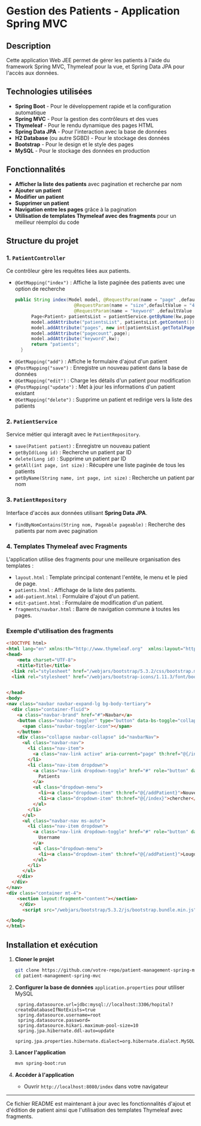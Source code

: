 # Gestion des Patients - Application Spring MVC

## Description
Cette application Web JEE permet de gérer les patients à l'aide du framework Spring MVC, Thymeleaf pour la vue, et Spring Data JPA pour l'accès aux données.

## Technologies utilisées
- **Spring Boot** - Pour le développement rapide et la configuration automatique
- **Spring MVC** - Pour la gestion des contrôleurs et des vues
- **Thymeleaf** - Pour le rendu dynamique des pages HTML
- **Spring Data JPA** - Pour l'interaction avec la base de données
- **H2 Database** (ou autre SGBD) - Pour le stockage des données
- **Bootstrap** - Pour le design et le style des pages
- **MySQL** - Pour le stockage des données en production  

## Fonctionnalités
- **Afficher la liste des patients** avec pagination et recherche par nom
- **Ajouter un patient**
- **Modifier un patient**
- **Supprimer un patient**
- **Navigation entre les pages** grâce à la pagination
- **Utilisation de templates Thymeleaf avec des fragments** pour un meilleur réemploi du code

## Structure du projet

### 1. `PatientController`
Ce contrôleur gère les requêtes liées aux patients.
- `@GetMapping("index")` : Affiche la liste paginée des patients avec une option de recherche
  ```java
  public String index(Model model, @RequestParam(name = "page" ,defaultValue = "0") int page,
                        @RequestParam(name = "size",defaultValue = "4") int size,
                        @RequestParam(name = "keyword" ,defaultValue = "") String kw){
        Page<Patient> patientsList = patientService.getByName(kw,page, size);
        model.addAttribute("patientsList", patientsList.getContent());
        model.addAttribute("pages", new int[patientsList.getTotalPages()]);
        model.addAttribute("pagecount",page);
        model.addAttribute("keyword",kw);
        return "patients";
    }
  ```
- `@GetMapping("add")` : Affiche le formulaire d'ajout d'un patient
- `@PostMapping("save")` : Enregistre un nouveau patient dans la base de données
- `@GetMapping("edit")` : Charge les détails d'un patient pour modification
- `@PostMapping("update")` : Met à jour les informations d'un patient existant
- `@GetMapping("delete")` : Supprime un patient et redirige vers la liste des patients

### 2. `PatientService`
Service métier qui interagit avec le `PatientRepository`.
- `save(Patient patient)` : Enregistre un nouveau patient
- `getById(Long id)` : Recherche un patient par ID
- `delete(Long id)` : Supprime un patient par ID
- `getAll(int page, int size)` : Récupère une liste paginée de tous les patients
- `getByName(String name, int page, int size)` : Recherche un patient par nom

### 3. `PatientRepository`
Interface d'accès aux données utilisant **Spring Data JPA**.
- `findByNomContains(String nom, Pageable pageable)` : Recherche des patients par nom avec pagination

### 4. Templates Thymeleaf avec Fragments
L'application utilise des fragments pour une meilleure organisation des templates :
- `layout.html` : Template principal contenant l'entête, le menu et le pied de page.
- `patients.html` : Affichage de la liste des patients.
- `add-patient.html` : Formulaire d'ajout d'un patient.
- `edit-patient.html` : Formulaire de modification d'un patient.
- `fragments/navbar.html` : Barre de navigation commune à toutes les pages.

### Exemple d'utilisation des fragments
```html
<!DOCTYPE html>
<html lang="en" xmlns:th="http://www.thymeleaf.org"  xmlns:layout="http://www.ultraq.net.nz/thymeleaf/layout">
<head>
    <meta charset="UTF-8">
    <title>Title</title>
  <link rel="stylesheet" href="/webjars/bootstrap/5.3.2/css/bootstrap.min.css"/>
  <link rel="stylesheet" href="/webjars/bootstrap-icons/1.11.3/font/bootstrap-icons.css"/>


</head>
<body>
<nav class="navbar navbar-expand-lg bg-body-tertiary">
  <div class="container-fluid">
    <a class="navbar-brand" href="#">Navbar</a>
    <button class="navbar-toggler" type="button" data-bs-toggle="collapse" data-bs-target="#navbarNav" aria-controls="navbarNav" aria-expanded="false" aria-label="Toggle navigation">
      <span class="navbar-toggler-icon"></span>
    </button>
    <div class="collapse navbar-collapse" id="navbarNav">
      <ul class="navbar-nav">
        <li class="nav-item">
          <a class="nav-link active" aria-current="page" th:href="@{/index}">Home</a>
        </li>
        <li class="nav-item dropdown">
          <a class="nav-link dropdown-toggle" href="#" role="button" data-bs-toggle="dropdown" aria-expanded="false">
            Patients
          </a>
          <ul class="dropdown-menu">
            <li><a class="dropdown-item" th:href="@{/addPatient}">Nouveau</a></li>
            <li><a class="dropdown-item" th:href="@{/index}">chercher</a></li>
          </ul>
        </li>
      </ul>
      <ul class="navbar-nav ms-auto">
        <li class="nav-item dropdown">
          <a class="nav-link dropdown-toggle" href="#" role="button" data-bs-toggle="dropdown" aria-expanded="false">
            Username
          </a>
          <ul class="dropdown-menu">
            <li><a class="dropdown-item" th:href="@{/addPatient}">Lougout</a></li>
          </ul>
        </li>
      </ul>
    </div>
  </div>
</nav>
<div class="container mt-4">
    <section layout:fragment="content"></section>
     </div>
      <script src="/webjars/bootstrap/5.3.2/js/bootstrap.bundle.min.js"></script>

</body>
</html>
```

## Installation et exécution
1. **Cloner le projet**
   ```bash
   git clone https://github.com/votre-repo/patient-management-spring-mvc.git
   cd patient-management-spring-mvc
   ```

2. **Configurer la base de données**
    `application.properties` pour utiliser MySQL
   ```properties
    spring.datasource.url=jdbc:mysql://localhost:3306/hopital?createDatabaseIfNotExists=true
    spring.datasource.username=root
    spring.datasource.password=
    spring.datasource.hikari.maximum-pool-size=10
    spring.jpa.hibernate.ddl-auto=update
    spring.jpa.properties.hibernate.dialect=org.hibernate.dialect.MySQL8Dialect
   ```

3. **Lancer l'application**
   ```bash
   mvn spring-boot:run
   ```

4. **Accéder à l'application**
   - Ouvrir `http://localhost:8080/index` dans votre navigateur

---
Ce fichier README est maintenant à jour avec les fonctionnalités d'ajout et d'édition de patient ainsi que l'utilisation des templates Thymeleaf avec fragments.


